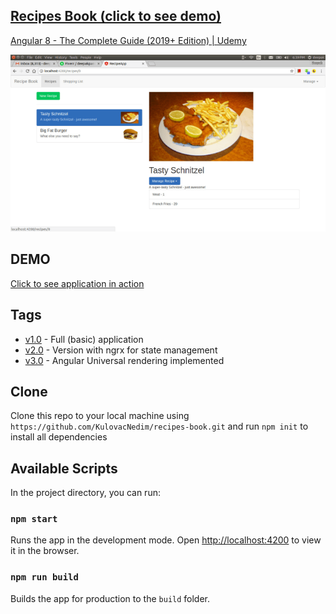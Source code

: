 ## [Recipes Book (click to see demo)](https://ng-recipe-book-b01a5.firebaseapp.com/)

[Angular 8 - The Complete Guide (2019+ Edition) | Udemy](https://www.udemy.com/course/the-complete-guide-to-angular-2/)

<img src="recipe-book.png" title="recipe-book" alt="recipe-book.png">


## DEMO
[Click to see application in action](https://ng-recipe-book-b01a5.firebaseapp.com/)

## Tags

- [v1.0](https://github.com/KulovacNedim/recipes-book/tree/v1.0) - Full (basic) application
- [v2.0](https://github.com/KulovacNedim/recipes-book/tree/v2.0) - Version with ngrx for state management
- [v3.0](https://github.com/KulovacNedim/recipes-book/tree/v3.0) - Angular Universal rendering implemented

## Clone

Clone this repo to your local machine using `https://github.com/KulovacNedim/recipes-book.git`
and run `npm init` to install all dependencies

## Available Scripts

In the project directory, you can run:

### `npm start`

Runs the app in the development mode.
Open [http://localhost:4200](http://localhost:4200) to view it in the browser.

### `npm run build`

Builds the app for production to the `build` folder.<br>
